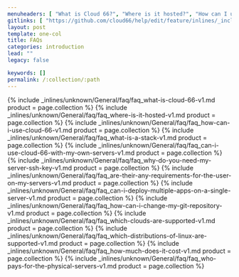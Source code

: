 ```yaml
---
menuheaders: [ "What is Cloud 66?", "Where is it hosted?", "How can I use Cloud 66?", "What is a stack?", "Can I use Cloud 66 with my own servers?", "Why do you need my server SSH key?", "Are their any requirements for the user on my servers?", "Can I deploy multiple apps on a single server?", "How can I change my Git repository?", "Which Clouds are supported?", "Which distributions of Linux are supported?", "How much does it cost?", "Who pays for the physical servers?" ]
gitlinks: [ "https://github.com/cloud66/help/edit/feature/inlines/_includes/_inlines/unknown/General/faq/faq_what-is-cloud-66-v1.md", "https://github.com/cloud66/help/edit/feature/inlines/_includes/_inlines/unknown/General/faq/faq_where-is-it-hosted-v1.md", "https://github.com/cloud66/help/edit/feature/inlines/_includes/_inlines/unknown/General/faq/faq_how-can-i-use-cloud-66-v1.md", "https://github.com/cloud66/help/edit/feature/inlines/_includes/_inlines/unknown/General/faq/faq_what-is-a-stack-v1.md", "https://github.com/cloud66/help/edit/feature/inlines/_includes/_inlines/unknown/General/faq/faq_can-i-use-cloud-66-with-my-own-servers-v1.md", "https://github.com/cloud66/help/edit/feature/inlines/_includes/_inlines/unknown/General/faq/faq_why-do-you-need-my-server-ssh-key-v1.md", "https://github.com/cloud66/help/edit/feature/inlines/_includes/_inlines/unknown/General/faq/faq_are-their-any-requirements-for-the-user-on-my-servers-v1.md", "https://github.com/cloud66/help/edit/feature/inlines/_includes/_inlines/unknown/General/faq/faq_can-i-deploy-multiple-apps-on-a-single-server-v1.md", "https://github.com/cloud66/help/edit/feature/inlines/_includes/_inlines/unknown/General/faq/faq_how-can-i-change-my-git-repository-v1.md", "https://github.com/cloud66/help/edit/feature/inlines/_includes/_inlines/unknown/General/faq/faq_which-clouds-are-supported-v1.md", "https://github.com/cloud66/help/edit/feature/inlines/_includes/_inlines/unknown/General/faq/faq_which-distributions-of-linux-are-supported-v1.md", "https://github.com/cloud66/help/edit/feature/inlines/_includes/_inlines/unknown/General/faq/faq_how-much-does-it-cost-v1.md", "https://github.com/cloud66/help/edit/feature/inlines/_includes/_inlines/unknown/General/faq/faq_who-pays-for-the-physical-servers-v1.md" ]
layout: post
template: one-col
title: FAQs
categories: introduction
lead: ""
legacy: false

keywords: []
permalink: /:collection/:path
---
```




<a name="1"></a>{% include _inlines/unknown/General/faq/faq_what-is-cloud-66-v1.md  product = page.collection %}
<a name="2"></a>{% include _inlines/unknown/General/faq/faq_where-is-it-hosted-v1.md  product = page.collection %}
<a name="3"></a>{% include _inlines/unknown/General/faq/faq_how-can-i-use-cloud-66-v1.md  product = page.collection %}
<a name="4"></a>{% include _inlines/unknown/General/faq/faq_what-is-a-stack-v1.md  product = page.collection %}
<a name="5"></a>{% include _inlines/unknown/General/faq/faq_can-i-use-cloud-66-with-my-own-servers-v1.md  product = page.collection %}
<a name="6"></a>{% include _inlines/unknown/General/faq/faq_why-do-you-need-my-server-ssh-key-v1.md  product = page.collection %}
<a name="7"></a>{% include _inlines/unknown/General/faq/faq_are-their-any-requirements-for-the-user-on-my-servers-v1.md  product = page.collection %}
<a name="8"></a>{% include _inlines/unknown/General/faq/faq_can-i-deploy-multiple-apps-on-a-single-server-v1.md  product = page.collection %}
<a name="9"></a>{% include _inlines/unknown/General/faq/faq_how-can-i-change-my-git-repository-v1.md  product = page.collection %}
<a name="10"></a>{% include _inlines/unknown/General/faq/faq_which-clouds-are-supported-v1.md  product = page.collection %}
<a name="11"></a>{% include _inlines/unknown/General/faq/faq_which-distributions-of-linux-are-supported-v1.md  product = page.collection %}
<a name="12"></a>{% include _inlines/unknown/General/faq/faq_how-much-does-it-cost-v1.md  product = page.collection %}
<a name="13"></a>{% include _inlines/unknown/General/faq/faq_who-pays-for-the-physical-servers-v1.md  product = page.collection %}